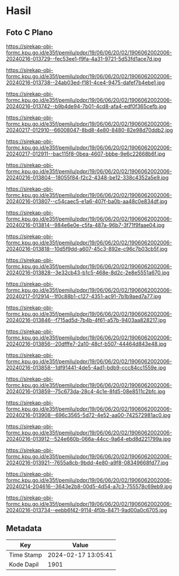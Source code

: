 # Hasil

## Foto C Plano

https://sirekap-obj-formc.kpu.go.id/e35f/pemilu/pdpr/19/06/06/20/02/1906062002006-20240216-013729--fec53ee1-f9fa-4a31-9721-5d53fd1ace7d.jpg

https://sirekap-obj-formc.kpu.go.id/e35f/pemilu/pdpr/19/06/06/20/02/1906062002006-20240216-013738--24ab03ed-f181-4ce4-9475-dafef7b4ebe1.jpg

https://sirekap-obj-formc.kpu.go.id/e35f/pemilu/pdpr/19/06/06/20/02/1906062002006-20240216-013742--b9b4de94-7b01-4cd8-afa4-edf0f365cefb.jpg

https://sirekap-obj-formc.kpu.go.id/e35f/pemilu/pdpr/19/06/06/20/02/1906062002006-20240217-012910--66008047-8bd8-4e80-8480-82e98d70ddb2.jpg

https://sirekap-obj-formc.kpu.go.id/e35f/pemilu/pdpr/19/06/06/20/02/1906062002006-20240217-012911--bac115f8-0bea-4607-bbbe-9e6c22668b6f.jpg

https://sirekap-obj-formc.kpu.go.id/e35f/pemilu/pdpr/19/06/06/20/02/1906062002006-20240216-013804--18055f84-f2c2-4348-be12-338c4352a5e9.jpg

https://sirekap-obj-formc.kpu.go.id/e35f/pemilu/pdpr/19/06/06/20/02/1906062002006-20240216-013807--c54caec5-e1a6-407f-ba0b-aa48c0e834df.jpg

https://sirekap-obj-formc.kpu.go.id/e35f/pemilu/pdpr/19/06/06/20/02/1906062002006-20240216-013814--984e6e0e-c5fa-487a-96b7-3f71f9faae04.jpg

https://sirekap-obj-formc.kpu.go.id/e35f/pemilu/pdpr/19/06/06/20/02/1906062002006-20240216-013818--10d5f9dd-a607-45c3-892e-c96c7b03cb5f.jpg

https://sirekap-obj-formc.kpu.go.id/e35f/pemilu/pdpr/19/06/06/20/02/1906062002006-20240216-013828--3e32cb43-b1c5-468e-8d2c-2e8e5551a670.jpg

https://sirekap-obj-formc.kpu.go.id/e35f/pemilu/pdpr/19/06/06/20/02/1906062002006-20240217-012914--1f0c88b1-c127-4351-ac91-7b1b9aed7a77.jpg

https://sirekap-obj-formc.kpu.go.id/e35f/pemilu/pdpr/19/06/06/20/02/1906062002006-20240216-013846--f715ad5d-7b4b-4f61-a57b-9403aa828217.jpg

https://sirekap-obj-formc.kpu.go.id/e35f/pemilu/pdpr/19/06/06/20/02/1906062002006-20240216-013856--20dfffe7-2a10-48cf-b507-44464d843e48.jpg

https://sirekap-obj-formc.kpu.go.id/e35f/pemilu/pdpr/19/06/06/20/02/1906062002006-20240216-013858--1df91441-4de5-4ad1-bdb9-ccc84cc1559e.jpg

https://sirekap-obj-formc.kpu.go.id/e35f/pemilu/pdpr/19/06/06/20/02/1906062002006-20240216-013859--75c673da-28c4-4c1e-8fd5-08e8511c2bfc.jpg

https://sirekap-obj-formc.kpu.go.id/e35f/pemilu/pdpr/19/06/06/20/02/1906062002006-20240216-013908--696c3565-5d72-4e52-aa00-742572981ac0.jpg

https://sirekap-obj-formc.kpu.go.id/e35f/pemilu/pdpr/19/06/06/20/02/1906062002006-20240216-013912--524e660b-066a-44cc-9a64-ebd8d221799a.jpg

https://sirekap-obj-formc.kpu.go.id/e35f/pemilu/pdpr/19/06/06/20/02/1906062002006-20240216-013921--7655a8cb-9bdd-4e80-a9f8-08349668fd77.jpg

https://sirekap-obj-formc.kpu.go.id/e35f/pemilu/pdpr/19/06/06/20/02/1906062002006-20240214-204616--3643e2b8-00d5-4d54-a7c3-755578c69eb9.jpg

https://sirekap-obj-formc.kpu.go.id/e35f/pemilu/pdpr/19/06/06/20/02/1906062002006-20240216-013734--eebb6f42-9114-4f0b-8471-9ad00a0c6705.jpg


## Metadata

| Key        | Value               |
| ---------- | ------------------- |
| Time Stamp | 2024-02-17 13:05:41 |
| Kode Dapil | 1901                |




